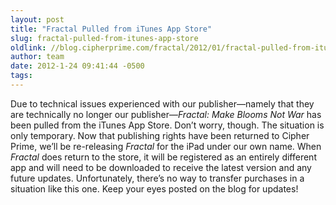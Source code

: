 ```yaml
---
layout: post
title: "Fractal Pulled from iTunes App Store"
slug: fractal-pulled-from-itunes-app-store
oldlink: //blog.cipherprime.com/fractal/2012/01/fractal-pulled-from-itunes-app-store
author: team
date: 2012-1-24 09:41:44 -0500
tags: 
---
```


Due to technical issues experienced with our publisher—namely that they are technically no longer our publisher—_Fractal: Make Blooms Not War_ has been pulled from the iTunes App Store. Don’t worry, though. The situation is only temporary. Now that publishing rights have been returned to Cipher Prime, we’ll be re-releasing _Fractal_ for the iPad under our own name. When _Fractal_ does return to the store, it will be registered as an entirely different app and will need to be downloaded to receive the latest version and any future updates. Unfortunately, there’s no way to transfer purchases in a situation like this one. Keep your eyes posted on the blog for updates!
